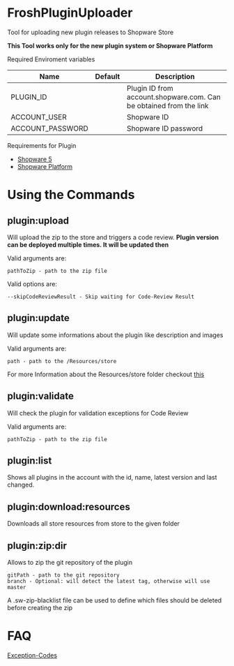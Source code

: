 # FroshPluginUploader

Tool for uploading new plugin releases to Shopware Store

**This Tool works only for the new plugin system or Shopware Platform**

Required Enviroment variables

| Name             	| Default 	| Description                                                         	|
|------------------	|---------	|---------------------------------------------------------------------	|
| PLUGIN_ID        	|         	| Plugin ID from account.shopware.com. Can be obtained from the link 	|
| ACCOUNT_USER     	|         	| Shopware ID                                                         	|
| ACCOUNT_PASSWORD 	|         	| Shopware ID password                                                	|

Requirements for Plugin

* [Shopware 5](https://github.com/FriendsOfShopware/FroshPluginUploader/wiki/Shopware-5-Plugins)
* [Shopware Platform](https://github.com/FriendsOfShopware/FroshPluginUploader/wiki/Shopware-Platform-Plugin)

# Using the Commands

## plugin:upload

Will upload the zip to the store and triggers a code review.
**Plugin version can be deployed multiple times. It will be updated then**

Valid arguments are:

```
pathToZip - path to the zip file
```

Valid options are:

```
--skipCodeReviewResult - Skip waiting for Code-Review Result
```


## plugin:update

Will update some informations about the plugin like description and images

Valid arguments are:

```
path - path to the /Resources/store
```

For more Information about the Resources/store folder checkout [this](https://github.com/FriendsOfShopware/FroshPluginUploader/wiki/Resources-store-Folder)

## plugin:validate

Will check the plugin for validation exceptions for Code Review

Valid arguments are:

```
pathToZip - path to the zip file
```

## plugin:list

Shows all plugins in the account with the id, name, latest version and last changed.

## plugin:download:resources

Downloads all store resources from store to the given folder

## plugin:zip:dir

Allows to zip the git repository of the plugin

```
gitPath - path to the git repository
branch - Optional: will detect the latest tag, otherwise will use master
```

A .sw-zip-blacklist file can be used to define which files should be deleted before creating the zip



# FAQ

[Exception-Codes](https://github.com/FriendsOfShopware/FroshPluginUploader/wiki/PluginsException-Codes)
